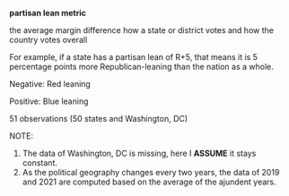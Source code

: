 **partisan lean metric**

the average margin difference how a state or district votes and how the country votes overall

For example, if a state has a partisan lean of R+5, that means it is 5 percentage points more Republican-leaning than the nation as a whole.



Negative: Red leaning 

Positive: Blue leaning

51 observations (50 states and Washington, DC)



NOTE:

1. The data of Washington, DC is missing, here I **ASSUME** it stays constant.
2. As the political geography changes every two years, the data of 2019 and 2021 are computed based on the average of the ajundent years. 

